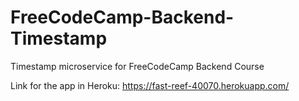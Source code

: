 # FreeCodeCamp-Backend-Timestamp
Timestamp microservice for FreeCodeCamp Backend Course

Link for the app in Heroku: https://fast-reef-40070.herokuapp.com/